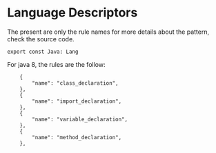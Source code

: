 # Language Descriptors #

The present are only the rule names for more details about the pattern, check the source code.

    export const Java: Lang

For java 8, the rules are the follow:

        {
            "name": "class_declaration",
        },
        {
            "name": "import_declaration",
        },
        {
            "name": "variable_declaration",
        },
        {
            "name": "method_declaration",
        },